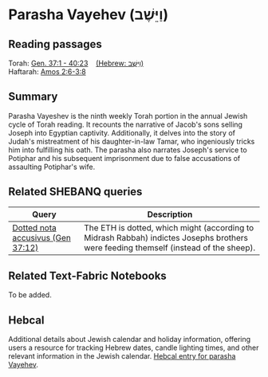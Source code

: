 # Parasha Vayehev (וַיֵּשֶׁב‎)

## Reading passages

Torah: [Gen. 37:1 - 40:23](https://www.stepbible.org/?q=version=NASB2020|reference=Gen.37:1-40:23&options=HNVUG) &nbsp;&nbsp; [(Hebrew: וַיֵּשֶׁב)](https://tikkun.io/#/p/vayeshev)<br>
Haftarah: [Amos 2:6-3:8](https://www.stepbible.org/?q=version=NASB2020|reference=Amos.2:6-3:8&options=HNVUG)

## Summary

Parasha Vayeshev is the ninth weekly Torah portion in the annual Jewish cycle of Torah reading. It recounts the narrative of Jacob's sons selling Joseph into Egyptian captivity. Additionally, it delves into the story of Judah's mistreatment of his daughter-in-law Tamar, who ingeniously tricks him into fulfilling his oath. The parasha also narrates Joseph's service to Potiphar and his subsequent imprisonment due to false accusations of assaulting Potiphar's wife.

## Related SHEBANQ queries

Query | Description
--- | ---
[Dotted nota accusivus (Gen 37:12)](https://shebanq.ancient-data.org/hebrew/text?iid=6257&page=1&mr=r&qw=q) | The ETH is dotted, which might (according to Midrash Rabbah) indictes Josephs brothers were feeding themself (instead of the sheep).

## Related Text-Fabric Notebooks

To be added.

## Hebcal

Additional details about Jewish calendar and holiday information, offering users a resource for tracking Hebrew dates, candle lighting times, and other relevant information in the Jewish calendar. [Hebcal entry for parasha Vayehev](https://www.hebcal.com/sedrot/vayeshev).
